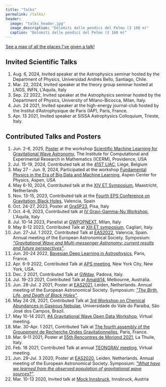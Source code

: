 ```yaml
---
title: "Talks"
permalink: /talks/
header:
  image: "talks_header.jpg"
  image_description: "Dolomiti dalle pendici del Pelmo (3 168 m)"
  caption: "Dolomiti dalle pendici del Pelmo (3 168 m)"
---
```


<a href="../talkmap/map.html">See a map of all the places I've given a talk!</a>

## Invited Scientific Talks

1. Aug. 6, 2024, Invited speaker at the Astrophysics seminar hosted by the Department of Physics, Universidad Andrés Bello, Santiago, Chile.
2. Mar. 22, 2024, Invited speaker at the theory group seminar hosted at LNGS, INFN, L'Aquila, Italy
3. Sep. 22 2022, Invited speaker at the Astrophysics seminar hosted by the Department of Physics, University of Milano-Bicocca, Milan, Italy.
4. Jun. 24 2021, Invited speaker at the high-energy journal-club hosted by the Institut d’Astrophysique de Paris (IAP), Paris, France.
5. Apr. 13 2021, Invited speaker at SISSA Astrophysics Colloquium, Trieste, Italy.

## Contributed Talks and Posters

1. Jun. 2-6, 2025, [Poster](/assets/images/ICERM/poster_ICERM.pdf) at the workshop [Scientific Machine Learning for Gravitational Wave Astronomy](https://icerm.brown.edu/program/topical_workshop/tw-25-smlgwa#section-1), The Institute for Computational and Experimental Research in Mathematics (ICERM), Providence, USA
2. Jul. 15-19, 2024, Contributed talk at the [41ST LIAC](https://www.liac41.uliege.be/cms/c_17843766/en/liac41?id=c_17843766), Liége, Belgium
3. May 27 - Jun. 9, 2024,  Participated at the workshop [Fundamental Physics in the Era of Big Data and Machine Learning](https://aspenphys.org/summer-workshops/#event2401), Aspen Center for Physics, Aspen, USA
4. May 6-10, 2024, Contributed talk at the [XIV ET Symposium](https://indico.ego-gw.it/event/710/), Maastricht, Netherlands 
5. Nov. 13-15, 2023, Contributed talk at the [Fourth EPS Conference on Gravitation: Black Holes](https://hyperspace.uni-frankfurt.de/2023/07/18/fourth-european-physical-society-conference-on-gravitation-black-holes-valencia-spain/), Valencia, Spain
6. Oct. 24-27, 2023, Poster at [GraSP23](https://agenda.infn.it/event/35400/), Pisa, Italy
7. Oct. 4-6, 2023, Contributed talk at [IV Gravi-Gamma-Nu Workshop](https://ivgravi-gamma.my.canva.site/), L'Aquila, Italy
8. Jul. 10-14 2023, Panelist at [GWPOPNEXT](https://sites.google.com/unimib.it/gwpopnext/program?authuser=0), Milan, Italy
9. May 8-12 2023, Contributed Talk at [XIII ET symposium](https://indico.ego-gw.it/event/562/), Cagliari, Italy.
10. Jun. 27-Jul. 1 2022, Contributed Talk at [EAS2022](https://eas.unige.ch/EAS2022/), Valencia, Spain.
    Annual meeting of the European Astronomical Society. Symposium:
    [*"Gravitational Wave and Multi-messenger Astronomy: current results and future perspectives"*](https://eas.unige.ch/EAS2022/session.jsp?id=SS14).
11. Jun. 20-24 2022, [Bayesian Deep Learning in Astrophysics](https://astrodeep.net/workshop2022/), Paris, France.
12. Apr. 6-9 2022, Contributed Talk at [APS meeting](https://meetings.aps.org/Meeting/APR22/APS_epitome), New York City, New York, USA.
13. Dec. 2 2021, Contributed Talk at [GWday](https://indico.dfa.unipd.it/event/287/), Padova, Italy.
14. Jul. 19-23 2021, Contributed Talk at [Amaldi14](https://www.amaldi14.org/), Melbourne, Australia.
15. Jun. 28-Jul. 2 2021, Poster at [EAS2021](https://eas.unige.ch/EAS2021/), Leiden, Netherlands.
    Annual meeting of the European Astronomical Society. Symposium:
    [*"The Birth, Life, and Death of Black Holes"*](https://eas.unige.ch/EAS2021/session.jsp?id=S9).
16. May 24-28, 2021, Contributed Talk at [3rd Workshop on Chemical Abundances in Gaseous Nebulae](/assets/images/Filippo_Santoliquido.pdf), Universidade do Vale do Paraíba, São José dos Campos, Brazil.
17. May 10-14 2021, [#4 Gravitational Wave Open Data Workshop](https://gwosc.org/s/workshop4/), Virtual meeting.
18. Mar. 30-Apr. 1 2021, Contributed Talk at [The fourth assembly of the Groupement de Recherche Ondes Gravitationnelles](https://indico.math.cnrs.fr/event/5766/), Paris, France.
19. Mar. 9-11 2021, Poster at [55th Rencontres de Moriond 2021](https://moriond.in2p3.fr/2021/), La Thuile, Italy.
20. Feb. 18 2021, Contributed Talk at annual [TEONGRAV meeting](https://web.infn.it/CSN4/index.php/it/riunioni), Virtual meeting.
21. Jun. 29-Jul. 3 2020, Poster at [EAS2020](https://eas.unige.ch/EAS2020/), Leiden, Netherlands.
    Annual meeting of the European Astronomical Society. Symposium:
    [*"What have we learned from the observed population of gravitational wave sources?"*](https://eas.unige.ch/EAS2020/session.jsp?id=S5).
22. Mar. 10-13 2020, Invited talk at [Mock Innsbruck](https://www.uibk.ac.at/congress/mockinnsbruck/index.html.en), Innsbruck, Austria

